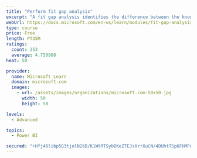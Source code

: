 ```yaml
---
title: "Perform fit gap analysis"
excerpt: "A fit gap analysis identifies the difference between the known requirements and the proposed or current solution. This module covers performing a fit gap analysis."
webUrl: https://docs.microsoft.com/en-us/learn/modules/fit-gap-analysis/
type: course
price: Free
length: PT35M
ratings:
  count: 253
  average: 4.750988
heat: 50

provider:
  name: Microsoft Learn
  domain: microsoft.com
  images:
    - url: /assets/images/organizations/microsoft.com-50x50.jpg
      width: 50
      height: 50

levels:
  - Advanced

topics:
  - Power BI

secured: "+Hfj46libp5G3tjolN26B/K1WtRTSybOKeZTEJsXrrXuCN/4DUhtTSp6FHMFmUAlY3Or4c11kUb3G/5+WU0/uzmp32hjW93hCmE5ZNwGmf+bfvRuHy/AjT/hQXOEob1VbLyr6ucdKMr5D59CGACbwcf6dfLUMIvmUeBjpKwNnLjJGeVJam7jYB+PIqmh69sRPPAiIwb4W9Js7ili1tFtNaiue+urw4w8eWSeVUpaEfM/jaXCQb43acwHYiOh7OVsxM0/RxEN3O+2bGvkT1uean6xQI3MBkyqSG0U9IqH7tF7Nabo13ItyH3lNEfv4DDWRq6SvAFt4AmcW+WBwZTmpUdmp9GGhQt4uNoXP+6rsXOHrZ1S17H5VyLybNKvNCUQJTGQrYj4LGWKwmxhrIK+zA==;txsyNZEiRJ7eo/EnARXQkA=="
---
```


